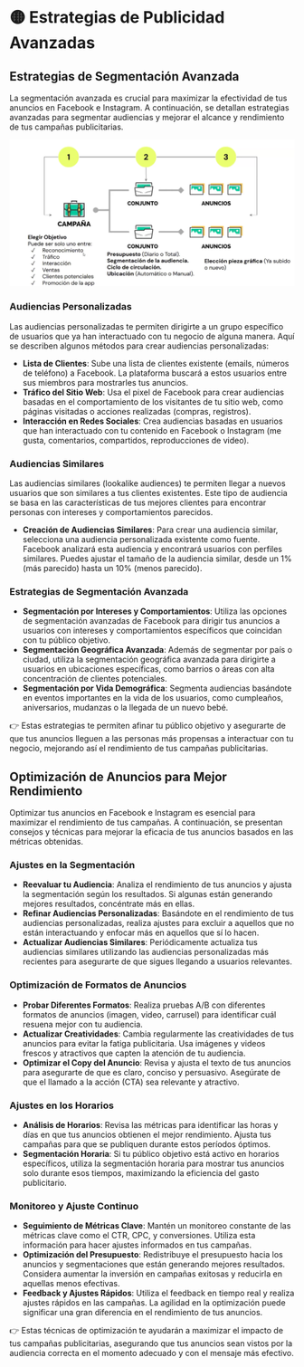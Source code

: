 # 🟡 Estrategias de Publicidad Avanzadas

## Estrategias de Segmentación Avanzada
La segmentación avanzada es crucial para maximizar la efectividad de tus anuncios en Facebook e Instagram. A continuación, se detallan estrategias avanzadas para segmentar audiencias y mejorar el alcance y rendimiento de tus campañas publicitarias.

![alt text](image.png)

### Audiencias Personalizadas
Las audiencias personalizadas te permiten dirigirte a un grupo específico de usuarios que ya han interactuado con tu negocio de alguna manera. Aquí se describen algunos métodos para crear audiencias personalizadas:
- **Lista de Clientes**: Sube una lista de clientes existente (emails, números de teléfono) a Facebook. La plataforma buscará a estos usuarios entre sus miembros para mostrarles tus anuncios.
- **Tráfico del Sitio Web**: Usa el pixel de Facebook para crear audiencias basadas en el comportamiento de los visitantes de tu sitio web, como páginas visitadas o acciones realizadas (compras, registros).
- **Interacción en Redes Sociales**: Crea audiencias basadas en usuarios que han interactuado con tu contenido en Facebook o Instagram (me gusta, comentarios, compartidos, reproducciones de video).

### Audiencias Similares
Las audiencias similares (lookalike audiences) te permiten llegar a nuevos usuarios que son similares a tus clientes existentes. Este tipo de audiencia se basa en las características de tus mejores clientes para encontrar personas con intereses y comportamientos parecidos.
- **Creación de Audiencias Similares**: Para crear una audiencia similar, selecciona una audiencia personalizada existente como fuente. Facebook analizará esta audiencia y encontrará usuarios con perfiles similares. Puedes ajustar el tamaño de la audiencia similar, desde un 1% (más parecido) hasta un 10% (menos parecido).

### Estrategias de Segmentación Avanzada
- **Segmentación por Intereses y Comportamientos**: Utiliza las opciones de segmentación avanzadas de Facebook para dirigir tus anuncios a usuarios con intereses y comportamientos específicos que coincidan con tu público objetivo.
- **Segmentación Geográfica Avanzada**: Además de segmentar por país o ciudad, utiliza la segmentación geográfica avanzada para dirigirte a usuarios en ubicaciones específicas, como barrios o áreas con alta concentración de clientes potenciales.
- **Segmentación por Vida Demográfica**: Segmenta audiencias basándote en eventos importantes en la vida de los usuarios, como cumpleaños, aniversarios, mudanzas o la llegada de un nuevo bebé.

👉 Estas estrategias te permiten afinar tu público objetivo y asegurarte de que tus anuncios lleguen a las personas más propensas a interactuar con tu negocio, mejorando así el rendimiento de tus campañas publicitarias.

## Optimización de Anuncios para Mejor Rendimiento
Optimizar tus anuncios en Facebook e Instagram es esencial para maximizar el rendimiento de tus campañas. A continuación, se presentan consejos y técnicas para mejorar la eficacia de tus anuncios basados en las métricas obtenidas.

### Ajustes en la Segmentación
- **Reevaluar tu Audiencia**: Analiza el rendimiento de tus anuncios y ajusta la segmentación según los resultados. Si algunas están generando mejores resultados, concéntrate más en ellas.
- **Refinar Audiencias Personalizadas**: Basándote en el rendimiento de tus audiencias personalizadas, realiza ajustes para excluir a aquellos que no están interactuando y enfocar más en aquellos que sí lo hacen.
- **Actualizar Audiencias Similares**: Periódicamente actualiza tus audiencias similares utilizando las audiencias personalizadas más recientes para asegurarte de que sigues llegando a usuarios relevantes.

### Optimización de Formatos de Anuncios
- **Probar Diferentes Formatos**: Realiza pruebas A/B con diferentes formatos de anuncios (imagen, video, carrusel) para identificar cuál resuena mejor con tu audiencia.
- **Actualizar Creatividades**: Cambia regularmente las creatividades de tus anuncios para evitar la fatiga publicitaria. Usa imágenes y videos frescos y atractivos que capten la atención de tu audiencia.
- **Optimizar el Copy del Anuncio**: Revisa y ajusta el texto de tus anuncios para asegurarte de que es claro, conciso y persuasivo. Asegúrate de que el llamado a la acción (CTA) sea relevante y atractivo.

### Ajustes en los Horarios
- **Análisis de Horarios**: Revisa las métricas para identificar las horas y días en que tus anuncios obtienen el mejor rendimiento. Ajusta tus campañas para que se publiquen durante estos períodos óptimos.
- **Segmentación Horaria**: Si tu público objetivo está activo en horarios específicos, utiliza la segmentación horaria para mostrar tus anuncios solo durante esos tiempos, maximizando la eficiencia del gasto publicitario.

### Monitoreo y Ajuste Continuo
- **Seguimiento de Métricas Clave**: Mantén un monitoreo constante de las métricas clave como el CTR, CPC, y conversiones. Utiliza esta información para hacer ajustes informados en tus campañas.
- **Optimización del Presupuesto**: Redistribuye el presupuesto hacia los anuncios y segmentaciones que están generando mejores resultados. Considera aumentar la inversión en campañas exitosas y reducirla en aquellas menos efectivas.
- **Feedback y Ajustes Rápidos**: Utiliza el feedback en tiempo real y realiza ajustes rápidos en las campañas. La agilidad en la optimización puede significar una gran diferencia en el rendimiento de tus anuncios.

👉 Estas técnicas de optimización te ayudarán a maximizar el impacto de tus campañas publicitarias, asegurando que tus anuncios sean vistos por la audiencia correcta en el momento adecuado y con el mensaje más efectivo.